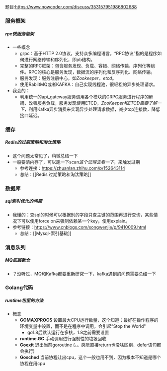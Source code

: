 题目:https://www.nowcoder.com/discuss/353157951986802688
### 服务框架
##### rpc微服务框架
+ 一些概念
	+ grpc：基于HTTP 2.0协议，支持众多编程语言，“RPC协议”指的是程序如何进行网络传输和序列化，即pb结构。
	+ 完整的RPC框架：包含服务发现、负载、容错、网络传输、序列化等组件。RPC的核心是服务发现，数据流的序列化和反序列化、网络传输。
	+ 服务发现：服务注册中心，如*Zookeeper，etcd*。
	+ 使用RabiitMQ或者KAFKA：自己实现线程池，很轻松的异步处理请求。
+ 我会的：
	+ 利用统一的api_gateway服务调用各个模块的GRPC服务进行程序的解耦，改善服务负载，服务发现使用ETCD，*ZooKeeper和ETCD需要了解一下*，利用Kafka异步消费来实现异步处理请求数据，减少tcp连接数，降低接口延迟。

### 缓存
##### Redis的过期策略和淘汰策略
+ 这个问题太常见了，稍微总结一下
+ 一般要清内存了，可以跑一下scan*这个记得去看一下*，来触发过期
	+ 参考连接：https://zhuanlan.zhihu.com/p/152643114
	+ 总结：[[Redis 过期策略和淘汰策略]]

### 数据库
##### sql索引优化的问题
+ 我懂的：查sql的时候可以根据别的字段只查主键的范围再进行查询，某些情况下可以使用force on来强制依赖某一个key，使用explain。
+ 参考链接：https://www.cnblogs.com/songwenjie/p/9410009.html
	+ 总结：[[Mysql-索引基础]]

### 消息队列
##### MQ底层数仓
+ ？没听过，MQ和Kafka都要重新研究一下，kafka遇到的问题需要总结一下

### Golang代码
##### runtime包里的方法 
+ 概念
	+ **GOMAXPROCS** 设置最大CPU运行数量，这个知道；最好在操作程序的环境变量中设置，而不是在程序中调用，会引起”Stop the World"
		+ go1.8后默认运行在多核，1.8之前需要设置
	+ **runtime.GC** 手动调用进行强制性的垃圾回收
	+ **Goexit** 退出当前goroutine (。。感觉直接return也没啥区别，defer语句都会执行)
	+ **Gosched** 当前协程让出cpu，这个一般也用不到，因为根本不知道是哪个协程在用cpu
